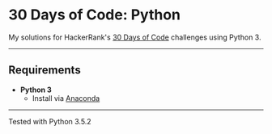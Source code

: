 # 30 Days of Code: Python

My solutions for HackerRank's [30 Days of Code](https://www.hackerrank.com/domains/tutorials/30-days-of-code) challenges using Python 3.

***

## Requirements
* __Python 3__
  * Install via [Anaconda](https://www.continuum.io/downloads)

***

Tested with Python 3.5.2